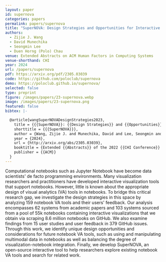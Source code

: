 ```yaml
---
layout: paper
id: supernova
categories: papers
permalink: papers/supernova
title: "SuperNOVA: Design Strategies and Opportunities for Interactive Visualization in Computational Notebooks"
authors: 
  - Zijie J. Wang
  - David Munechika
  - Seongmin Lee
  - Duen Horng (Polo) Chau
venue: Extended Abstracts on ACM Human Factors in Computing Systems
venue-shorthand: CHI
year: 2024
url: /papers/supernova
pdf: https://arxiv.org/pdf/2305.03039
code: https://github.com/poloclub/supernova
demo: https://poloclub.github.io/supernova/
selected: false
type: preprint
figure: /images/papers/23-supernova.webp
image: /images/papers/23-supernova.png
featured: false
bibtex: |-

  @article{wangSuperNOVADesignStrategies2023,
    title = {{{SuperNOVA}}: {{Design Strategies}} and {{Opportunities}} for {{Interactive Visualization}} in {{Computational Notebooks}}},
    shorttitle = {{{SuperNOVA}}},
    author = {Wang, Zijie J. and Munechika, David and Lee, Seongmin and Chau, Duen Horng},
    year = {2024},
    url = {http://arxiv.org/abs/2305.03039},
    booktitle = {Extended {{Abstracts}} of the 2022 {{CHI Conference}} on {{Human Factors}} in {{Computing Systems}}},
    publisher = {{ACM}}
  }
---
```


Computational notebooks such as Jupyter Notebook have become data scientists' de facto programming environments. Many visualization researchers and practitioners have developed interactive visualization tools that support notebooks. However, little is known about the appropriate design of visual analytics (VA) tools in notebooks. To bridge this critical research gap, we investigate the design strategies in this space by analyzing 159 notebook VA tools and their users' feedback. Our analysis encompasses 62 systems from academic papers and 103 systems sourced from a pool of 55k notebooks containing interactive visualizations that we obtain via scraping 8.6 million notebooks on GitHub. We also examine findings from 15 user studies and user feedback in 379 GitHub issues. Through this work, we identify unique design opportunities and considerations for future notebook VA tools, such as using and manipulating multimodal data in notebooks as well as balancing the degree of visualization-notebook integration. Finally, we develop SuperNOVA, an open-source interactive tool to help researchers explore existing notebook VA tools and search for related work.